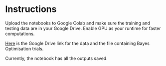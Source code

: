 # Instructions

Upload the notebooks to Google Colab and make sure the training and testing data are in your Google Drive.
Enable GPU as your runtime for faster computations.

[Here](https://drive.google.com/drive/folders/18tqu40-igFEFAJgjG11u0W2M64XmMlR8?usp=sharing) is the Google Drive link for the data and the file containing Bayes Optimisation trials.

Currently, the notebook has all the outputs saved.
